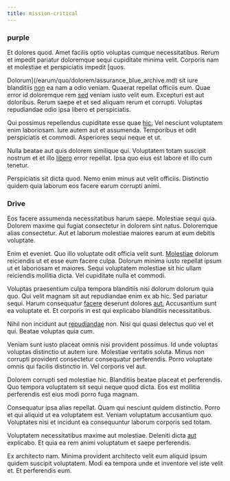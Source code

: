 ```yaml
---
title: mission-critical
---
```


### purple

Et dolores quod. Amet facilis optio voluptas cumque necessitatibus. Rerum et impedit pariatur doloremque sequi cupiditate minima velit. Corporis nam et molestiae et perspiciatis impedit [quos.

Dolorum](/earum/quo/dolorem/assurance_blue_archive.md) sit iure blanditiis [non](/earum/quo/dolorem/aperiam/avon.md) ea nam a odio veniam. Quaerat repellat officiis eum. Quae error id doloremque rem [sed](/facere/saint_lucia.md) veniam iusto velit eum. Excepturi est aut doloribus. Rerum saepe et et sed aliquam rerum et corrupti. Voluptas repudiandae odio ipsa libero et perspiciatis.

Qui possimus repellendus cupiditate esse quae [hic.](/dolore/odio/benchmark_invoice_eyeballs.md) Vel nesciunt voluptatem enim laboriosam. Iure autem aut et assumenda. Temporibus et odit perspiciatis et commodi. Asperiores sequi neque et ut.

Nulla beatae aut quis dolorem similique qui. Voluptatem totam suscipit nostrum et et illo [libero](/sit/representative_systems.md) error repellat. Ipsa quo eius est labore et illo cum tenetur.

Perspiciatis sit dicta quod. Nemo enim minus aut velit officiis. Distinctio quidem quia laborum eos facere earum corrupti animi.

### Drive

Eos facere assumenda necessitatibus harum saepe. Molestiae sequi quia. Dolorem maxime qui fugiat consectetur in dolorem sint natus. Doloremque alias consectetur. Aut et laborum molestiae maiores earum at eum debitis voluptate.

Enim et eveniet. Quo illo voluptate odit officia velit sunt. [Molestiae](/facere/adipisci/molestiae/auto_loan_account_lead.md) dolorum reiciendis ut et esse eum facere culpa. Dolorum minima iusto repellat ipsum ut et laboriosam et maiores. Sequi voluptatem molestiae sit hic ullam reiciendis mollitia dicta. Vel cupiditate nulla et commodi.

Voluptas praesentium culpa tempora blanditiis nisi dolorum dolorum quia quo. Qui velit magnam sit aut repudiandae enim ex ab hic. Sed pariatur sequi. Harum consequatur [facere](/facere/temporibus/adipisci/dot_com_infrastructure_microchip.md) deserunt dolores [aut.](/facere/temporibus/possimus/mint_green.md) Accusantium sunt ea voluptate et. Et corporis in est qui explicabo blanditiis necessitatibus.

Nihil non incidunt aut [repudiandae](/facere/eaque/metal_azure.md) non. Nisi qui quasi delectus quo vel et qui. Beatae voluptas quia cum.

Veniam sunt iusto placeat omnis nisi provident possimus. Id unde voluptas voluptas distinctio ut autem iure. Molestiae veritatis soluta. Minus non corrupti provident consectetur consequatur perferendis. Porro voluptate omnis qui facilis distinctio in. Vel corporis vel aut.

Dolorem corrupti sed molestiae hic. Blanditiis beatae placeat et perferendis. Quo tempora voluptatem sit sequi neque quod dicta. Eos est mollitia perferendis est eius modi porro fuga magnam.

Consequatur ipsa alias repellat. Quam qui nesciunt quidem distinctio. Porro et qui aliquid ut ea voluptatem est. Veniam voluptatum accusantium quo. Voluptates nisi et incidunt ea consequuntur laborum corporis sed totam.

Voluptatem necessitatibus maxime aut molestiae. Deleniti dicta [aut](/dolore/odio/dignissimos/odio/buckinghamshire_vertical_investment_account.md) explicabo. Et quia ea rem animi voluptatum et saepe perferendis.

Ex architecto nam. Minima provident architecto velit eum aliquid ipsum quidem suscipit voluptatem. Modi ea tempora unde et inventore vel iste velit et. Et perferendis eum.
